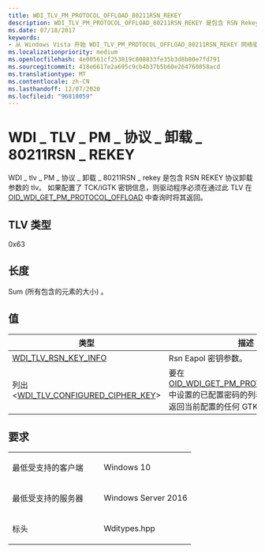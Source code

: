 ```yaml
---
title: WDI_TLV_PM_PROTOCOL_OFFLOAD_80211RSN_REKEY
description: WDI_TLV_PM_PROTOCOL_OFFLOAD_80211RSN_REKEY 是包含 RSN Rekey 协议卸载参数的 TLV。
ms.date: 07/18/2017
keywords:
- 从 Windows Vista 开始 WDI_TLV_PM_PROTOCOL_OFFLOAD_80211RSN_REKEY 网络驱动程序
ms.localizationpriority: medium
ms.openlocfilehash: 4e00561cf253819c808833fe35b3d8b80e7fd791
ms.sourcegitcommit: 418e6617e2a695c9cb4b37b5b60e264760858acd
ms.translationtype: MT
ms.contentlocale: zh-CN
ms.lasthandoff: 12/07/2020
ms.locfileid: "96818059"
---
```

# <a name="wdi_tlv_pm_protocol_offload_80211rsn_rekey"></a>WDI \_ TLV \_ PM \_ 协议 \_ 卸载 \_ 80211RSN \_ REKEY


WDI \_ tlv \_ PM \_ 协议 \_ 卸载 \_ 80211RSN \_ rekey 是包含 RSN REKEY 协议卸载参数的 tlv。 如果配置了 TCK/iGTK 密钥信息，则驱动程序必须在通过此 TLV 在 [OID_WDI_GET_PM_PROTOCOL_OFFLOAD](oid-wdi-get-pm-protocol-offload.md) 中查询时将其返回。

## <a name="tlv-type"></a>TLV 类型


0x63

## <a name="length"></a>长度


Sum (所有包含的元素的大小) 。

## <a name="values"></a>值


| 类型 | 描述  |
| --- | --- |
| [WDI_TLV_RSN_KEY_INFO](wdi-tlv-rsn-key-info.md) | Rsn Eapol 密钥参数。 |
| 列出<[WDI_TLV_CONFIGURED_CIPHER_KEY](wdi-tlv-configured-cipher-key.md)> | 要在 [OID_WDI_GET_PM_PROTOCOL_OFFLOAD](oid-wdi-get-pm-protocol-offload.md)中设置的已配置密码的列表。 驱动程序必须返回当前配置的任何 GTK 或 iGTK 键。 |

<a name="requirements"></a>要求
------------

<table>
<colgroup>
<col width="50%" />
<col width="50%" />
</colgroup>
<tbody>
<tr class="odd">
<td><p>最低受支持的客户端</p></td>
<td><p>Windows 10</p></td>
</tr>
<tr class="even">
<td><p>最低受支持的服务器</p></td>
<td><p>Windows Server 2016</p></td>
</tr>
<tr class="odd">
<td><p>标头</p></td>
<td>Wditypes.hpp</td>
</tr>
</tbody>
</table>

 

 




